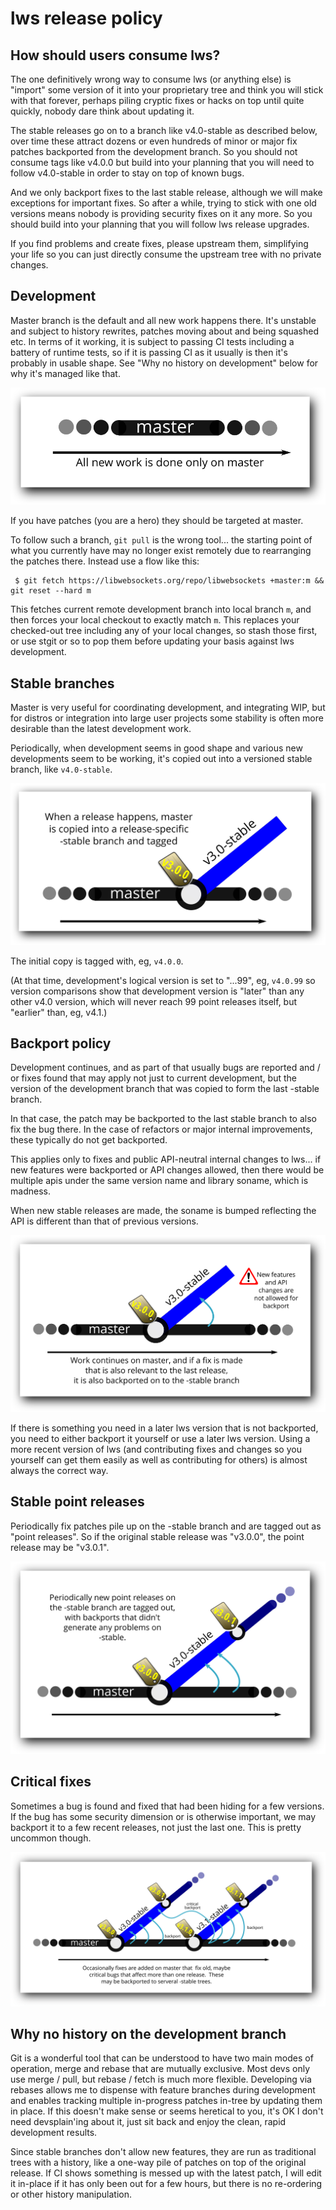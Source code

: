 # lws release policy

## How should users consume lws?

The one definitively wrong way to consume lws (or anything else) is "import" some
version of it into your proprietary tree and think you will stick with that
forever, perhaps piling cryptic fixes or hacks on top until quite quickly,
nobody dare think about updating it.

The stable releases go on to a branch like v4.0-stable as described below, over
time these attract dozens or even hundreds of minor or major fix patches
backported from the development branch.  So you should not consume tags like
v4.0.0 but build into your planning that you will need to follow v4.0-stable in
order to stay on top of known bugs.

And we only backport fixes to the last stable release, although we will make
exceptions for important fixes.  So after a while, trying to stick with one
old versions means nobody is providing security fixes on it any more.  So you
should build into your planning that you will follow lws release upgrades.

If you find problems and create fixes, please upstream them, simplifying your
life so you can just directly consume the upstream tree with no private changes.

## Development

Master branch is the default and all new work happens there.  It's unstable and
subject to history rewrites, patches moving about and being squashed etc.  In
terms of it working, it is subject to passing CI tests including a battery of
runtime tests, so if it is passing CI as it usually is then it's probably in
usable shape.  See "Why no history on development" below for why it's managed like
that.

![all work happens on master](../doc-assets/lws-relpol-1.svg)

If you have patches (you are a hero) they should be targeted at master.

To follow such a branch, `git pull` is the wrong tool... the starting point
of what you currently have may no longer exist remotely due to rearranging the
patches there.  Instead use a flow like this:

```
 $ git fetch https://libwebsockets.org/repo/libwebsockets +master:m && git reset --hard m
```

This fetches current remote development branch into local branch `m`, and then forces your
local checkout to exactly match `m`.  This replaces your checked-out tree
including any of your local changes, so stash those first, or use stgit or so
to pop them before updating your basis against lws development.

## Stable branches

Master is very useful for coordinating development, and integrating WIP,
but for distros or integration into large user projects some stability is often
more desirable than the latest development work.

Periodically, when development seems in good shape and various new developments seem
to be working, it's copied out into a versioned stable branch, like `v4.0-stable`.

![stable branches are copied from development](../doc-assets/lws-relpol-2.svg)

The initial copy is tagged with, eg, `v4.0.0`.

(At that time, development's logical version is set to "...99", eg, `v4.0.99` so
version comparisons show that development version is "later" than any other
v4.0 version, which will never reach 99 point releases itself, but "earlier"
than, eg, v4.1.)

## Backport policy

Development continues, and as part of that usually bugs are reported and / or
fixes found that may apply not just to current development, but the version of
the development branch that was copied to form the last -stable branch.

In that case, the patch may be backported to the last stable branch to also fix
the bug there.  In the case of refactors or major internal improvements, these
typically do not get backported.

This applies only to fixes and public API-neutral internal changes to lws... if
new features were backported or API changes allowed, then there would be
multiple apis under the same version name and library soname, which is
madness.

When new stable releases are made, the soname is bumped reflecting the API is
different than that of previous versions.

![backports from master to stable](../doc-assets/lws-relpol-3.svg)

If there is something you need in a later lws version that is not backported,
you need to either backport it yourself or use a later lws version.
Using a more recent version of lws (and contributing fixes and changes so you
yourself can get them easily as well as contributing for others) is almost
always the correct way.

## Stable point releases

Periodically fix patches pile up on the -stable branch and are tagged out as
"point releases".  So if the original stable release was "v3.0.0", the point
release may be "v3.0.1".

![point releases of stable](../doc-assets/lws-relpol-4.svg)

## Critical fixes

Sometimes a bug is found and fixed that had been hiding for a few versions.
If the bug has some security dimension or is otherwise important, we may
backport it to a few recent releases, not just the last one.  This is pretty
uncommon though.

![backport to multiple stable branches](../doc-assets/lws-relpol-5.svg)

## Why no history on the development branch

Git is a wonderful tool that can be understood to have two main modes of operation,
merge and rebase that are mutually exclusive.  Most devs only use merge / pull,
but rebase / fetch is much more flexible.  Developing via rebases allows me to
dispense with feature branches during development and enables tracking multiple
in-progress patches in-tree by updating them in place.  If this doesn't make
sense or seems heretical to you, it's OK I don't need devsplain'ing about it,
just sit back and enjoy the clean, rapid development results.

Since stable branches don't allow new features, they are run as traditional trees
with a history, like a one-way pile of patches on top of the original release.  If
CI shows something is messed up with the latest patch, I will edit it in-place if
it has only been out for a few hours, but there is no re-ordering or other history
manipulation.

